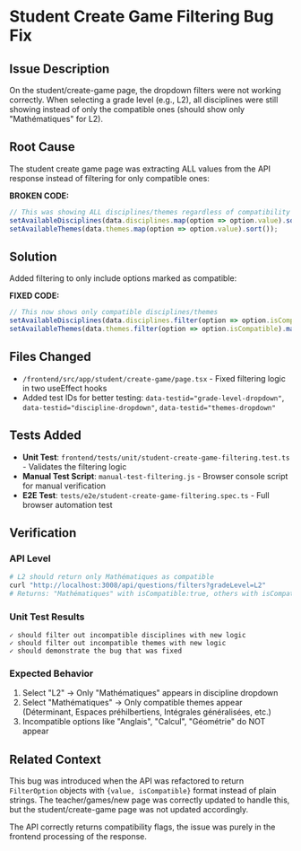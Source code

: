 # Student Create Game Filtering Bug Fix

## Issue Description
On the student/create-game page, the dropdown filters were not working correctly. When selecting a grade level (e.g., L2), all disciplines were still showing instead of only the compatible ones (should show only "Mathématiques" for L2).

## Root Cause
The student create game page was extracting ALL values from the API response instead of filtering for only compatible ones:

**BROKEN CODE:**
```typescript
// This was showing ALL disciplines/themes regardless of compatibility
setAvailableDisciplines(data.disciplines.map(option => option.value).sort());
setAvailableThemes(data.themes.map(option => option.value).sort());
```

## Solution
Added filtering to only include options marked as compatible:

**FIXED CODE:**
```typescript
// This now shows only compatible disciplines/themes
setAvailableDisciplines(data.disciplines.filter(option => option.isCompatible).map(option => option.value).sort());
setAvailableThemes(data.themes.filter(option => option.isCompatible).map(option => option.value).sort());
```

## Files Changed
- `/frontend/src/app/student/create-game/page.tsx` - Fixed filtering logic in two useEffect hooks
- Added test IDs for better testing: `data-testid="grade-level-dropdown"`, `data-testid="discipline-dropdown"`, `data-testid="themes-dropdown"`

## Tests Added
- **Unit Test**: `frontend/tests/unit/student-create-game-filtering.test.ts` - Validates the filtering logic
- **Manual Test Script**: `manual-test-filtering.js` - Browser console script for manual verification
- **E2E Test**: `tests/e2e/student-create-game-filtering.spec.ts` - Full browser automation test

## Verification
### API Level
```bash
# L2 should return only Mathématiques as compatible
curl "http://localhost:3008/api/questions/filters?gradeLevel=L2"
# Returns: "Mathématiques" with isCompatible:true, others with isCompatible:false
```

### Unit Test Results
```
✓ should filter out incompatible disciplines with new logic
✓ should filter out incompatible themes with new logic  
✓ should demonstrate the bug that was fixed
```

### Expected Behavior
1. Select "L2" → Only "Mathématiques" appears in discipline dropdown
2. Select "Mathématiques" → Only compatible themes appear (Déterminant, Espaces préhilbertiens, Intégrales généralisées, etc.)
3. Incompatible options like "Anglais", "Calcul", "Géométrie" do NOT appear

## Related Context
This bug was introduced when the API was refactored to return `FilterOption` objects with `{value, isCompatible}` format instead of plain strings. The teacher/games/new page was correctly updated to handle this, but the student/create-game page was not updated accordingly.

The API correctly returns compatibility flags, the issue was purely in the frontend processing of the response.
